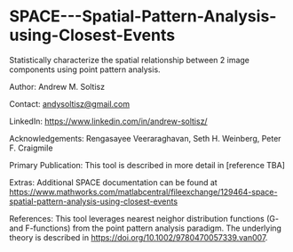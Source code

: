 # SPACE---Spatial-Pattern-Analysis-using-Closest-Events
Statistically characterize the spatial relationship between 2 image components using point pattern analysis.


Author: Andrew M. Soltisz

Contact: andysoltisz@gmail.com

LinkedIn: https://www.linkedin.com/in/andrew-soltisz/

Acknowledgements: Rengasayee Veeraraghavan, Seth H. Weinberg, Peter F. Craigmile

Primary Publication: This tool is described in more detail in [reference TBA] 

Extras: Additional SPACE documentation can be found at https://www.mathworks.com/matlabcentral/fileexchange/129464-space-spatial-pattern-analysis-using-closest-events

References: This tool leverages nearest neighor distribution functions (G- and F-functions) from the point pattern analysis paradigm. The underlying theory is described in https://doi.org/10.1002/9780470057339.van007.
